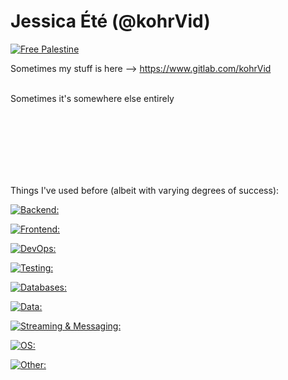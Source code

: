 # Jessica Été (@kohrVid)

[![Free Palestine](https://img.shields.io/badge/%F0%9F%87%B5%F0%9F%87%B8_Ceasefire_Now-techforpalestine.org-000?labelColor=grey&color=D83838&link=https%3A%2F%2Ftechforpalestine.org%2Flearn-more)](https://www.techforpalestine.org)



Sometimes my stuff is here --> https://www.gitlab.com/kohrVid
<br />
<br />

Sometimes it's somewhere else entirely

<br />
<br />
<br />
<br />
<br />
<br />



Things I've used before (albeit with varying degrees of success):

[![Backend:](https://skillicons.dev/icons?i=ruby,rails,go,scala,python,java,gradle,lua,spring,django,wordpress)](https://skillicons.dev)

[![Frontend:](https://skillicons.dev/icons?i=html,css,sass,js,react,nextjs,typescript,vite,npm,yarn,coffeescript,jquery,gatsby)](https://skillicons.dev)

[![DevOps:](https://skillicons.dev/icons?i=docker,terraform,kubernetes,gitlab,github,nginx,heroku,aws,gcp,jenkins,bitbucket)](https://skillicons.dev)

[![Testing:](https://skillicons.dev/icons?i=rspec,selenium,jest,ngrok)](https://skillicons.dev)

[![Databases:](https://skillicons.dev/icons?i=postgres,mysql,redis,sqlite,mongodb,elasticsearch)](https://skillicons.dev)

[![Data:](https://skillicons.dev/icons?i=jupyter,latex,anaconda,pandas)](https://skillicons.dev)

[![Streaming & Messaging:](https://skillicons.dev/icons?i=rabbitmq)](https://skillicons.dev)

[![OS:](https://skillicons.dev/icons?i=linux,manjaro,debian,alpine,ubuntu,bash,zsh,centos,windows,apple,powershell)](https://skillicons.dev)

[![Other:](https://skillicons.dev/icons?i=vim,regex,postman,graphql,swagger,kotlin)](https://skillicons.dev)



<!--
**kohrVid/kohrVid** is a ✨ _special_ ✨ repository because its `README.md` (this file) appears on your GitHub profile.

Here are some ideas to get you started:

- 🔭 I’m currently working on ...
- 🌱 I’m currently learning ...
- 👯 I’m looking to collaborate on ...
- 🤔 I’m looking for help with ...
- 💬 Ask me about ...
- 📫 How to reach me: ...
- 😄 Pronouns: ...
- ⚡ Fun fact: ...
-->
